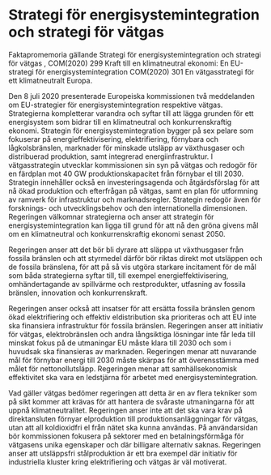 # Strategi för energisystemintegration och strategi för vätgas

Faktapromemoria gällande Strategi för energisystemintegration och
strategi för vätgas , COM(2020\) 299 Kraft till en klimatneutral ekonomi: En EU\-strategi för energisystemintegration COM(2020\) 301 En vätgasstrategi för ett klimatneutralt Europa.

Den 8 juli 2020 presenterade Europeiska kommissionen två meddelanden om EU\-strategier för energisystemintegration respektive vätgas. Strategierna kompletterar varandra och syftar till att lägga grunden för ett energisystem som bidrar till en klimatneutral och konkurrenskraftig ekonomi. Strategin för energisystemintegration bygger på sex pelare som fokuserar på energieffektivisering, elektrifiering, förnybara och lågkolsbränslen, marknader för minskade utsläpp av växthusgaser och distribuerad
produktion, samt integrerad energiinfrastruktur. I vätgasstrategin utvecklar kommissionen sin syn på vätgas och redogör för en färdplan mot 40 GW produktionskapacitet från förnybar el till 2030\. Strategin innehåller också en investeringsagenda och åtgärdsförslag för att nå ökad produktion och efterfrågan på vätgas, samt en plan för utformning av ramverk för infrastruktur och marknadsregler. Strategin redogör även för forsknings\- och utvecklingsbehov och den internationella dimensionen. Regeringen välkomnar strategierna och anser att strategin för energisystemintegration kan ligga till grund för att nå den gröna givens mål om en klimatneutral och konkurrenskraftig ekonomi senast 2050\.

Regeringen anser att det bör bli dyrare att släppa ut växthusgaser från fossila bränslen och att styrmedel därför bör riktas direkt mot utsläppen och de fossila bränslena, för att på så vis utgöra starkare incitament för de mål som båda strategierna syftar till, till exempel energieffektivisering, omhändertagande av spillvärme och restprodukter, utfasning av fossila bränslen, innovation och konkurrenskraft.

Regeringen anser också att insatser för att ersätta fossila bränslen genom ökad elektrifiering och effektiv eldistribution ska prioriteras och att EU inte ska finansiera infrastruktur för fossila bränslen. Regeringen anser att initiativ för vätgas, elektrobränslen och andra långsiktiga lösningar inte får leda till minskat fokus på de utmaningar EU måste klara till 2030 och som i huvudsak ska finansieras av marknaden. Regeringen menar att nuvarande mål för förnybar energi till 2030 måste skärpas för att överensstämma med målet för nettonollutsläpp. Regeringen menar att samhällsekonomisk effektivitet ska vara en ledstjärna för arbetet med energisystemintegration.

Vad gäller vätgas bedömer regeringen att detta är en av flera tekniker som på sikt kommer att krävas för att hantera de svåraste utmaningarna för att uppnå klimatneutralitet. Regeringen anser inte att det ska vara krav på direktansluten förnyar elproduktion till produktionsanläggningar för vätgas, utan att all koldioxidfri el från nätet ska kunna användas. På användarsidan bör kommissionen fokusera på sektorer med en betalningsförmåga för vätgasens unika egenskaper och där billigare alternativ saknas. Regeringen anser att utsläppsfri stålproduktion är ett bra exempel där initiativ för industriella kluster kring elektrifiering och vätgas är väl motiverat.
